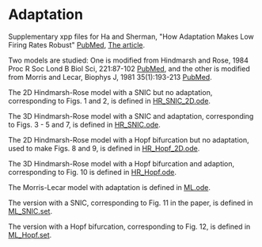 # Adaptation
Supplementary xpp files for Ha and Sherman, "How Adaptation Makes Low Firing Rates Robust" [PubMed](https://pubmed.ncbi.nlm.nih.gov/28647913), [The article](https://mathematical-neuroscience.springeropen.com/articles/10.1186/s13408-017-0047-3).

Two models are studied: One is modified from Hindmarsh and Rose, 1984 Proc R Soc Lond B Biol Sci, 221:87-102 [PubMed](https://pubmed.ncbi.nlm.nih.gov/6144106), and the other is modified from Morris and Lecar, Biophys J, 1981 35(1):193-213 [PubMed](https://pubmed.ncbi.nlm.nih.gov/7260316).

The 2D Hindmarsh-Rose model with a SNIC but no adaptation, corresponding to Figs. 1 and 2, is defined in [HR_SNIC_2D.ode](./HR_SNIC_2D.ode).

The 3D Hindmarsh-Rose model with a SNIC and adaptation, corresponding to Figs. 3 - 5 and 7, is defined in [HR_SNIC.ode](./HR_SNIC.ode).

The 2D Hindmarsh-Rose model with a Hopf bifurcation but no adaptation, used to make Figs. 8 and 9, is defined in [HR_Hopf_2D.ode](./HR_Hopf_2D.ode).

The 3D Hindmarsh-Rose model with a Hopf bifurcation and adaption, corresponding to Fig. 10 is defined in [HR_Hopf.ode](./HF_Hopf.ode).

The Morris-Lecar model with adaptation is defined in [ML.ode](./ML.ode).

The version with a SNIC, corresponding to Fig. 11 in the paper, is defined in [ML_SNIC.set](./ML_SNIC.set). 

The version with a Hopf bifurcation, corresponding to Fig. 12, is defined in [ML_Hopf.set](./ML_Hopf.set).
